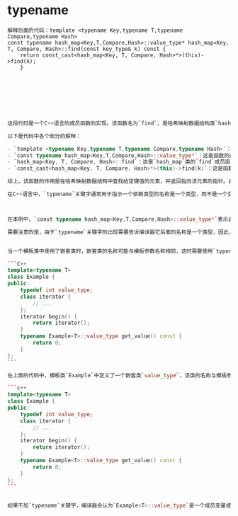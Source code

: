 # typename

```
解释后面的代码：template <typename Key,typename T,typename Compare,typename Hash>
const typename hash_map<Key,T,Compare,Hash>::value_type* hash_map<Key, T, Compare, Hash>::find(const key_type& k) const { 
    return const_cast<hash_map<Key, T, Compare, Hash>*>(this)->find(k); 
    }
```

````cpp







这段代码是一个C++语言的成员函数的实现。该函数名为`find`，是哈希映射数据结构类`hash_map`的一个成员函数，用于查找给定键值`k`的元素，并返回指向该元素的指针。

以下是代码中各个部分的解释：

- `template <typename Key,typename T,typename Compare,typename Hash>`：这是一个模板函数，声明了函数所依赖的类型参数，分别为键值类型`Key`、值类型`T`、比较器类型`Compare`和哈希函数类型`Hash`。
- `const typename hash_map<Key,T,Compare,Hash>::value_type*`：这是函数的返回类型，是一个指向`value_type`类型的常指针。`value_type`是哈希映射数据结构的元素类型，包括键值和对应的值。
- `hash_map<Key, T, Compare, Hash>::find`：这是`hash_map`类的`find`成员函数的实现，该函数接受一个键值类型为`key_type`的参数`k`，用于查找与该键值匹配的元素。
- `const_cast<hash_map<Key, T, Compare, Hash>*>(this)->find(k)`：这是函数实现的核心部分。首先，使用`const_cast`将函数中`this`指针转换为一个非常量指针，从而使得可以调用类的非常量成员函数。然后，调用`find`函数实现查找给定键值`k`的元素，并返回一个指向该元素的指针。最后，通过将返回的指针转换为常指针，返回一个指向常量元素的指针，从而保证了该函数的常量性质。

综上，该函数的作用是在哈希映射数据结构中查找给定键值的元素，并返回指向该元素的指针。由于该函数是常量函数，因此不能修改哈希映射数据结构中的元素。

在C++语言中，`typename`关键字通常用于指示一个依赖类型的名称是一个类型，而不是一个变量或函数。



在本例中，`const typename hash_map<Key,T,Compare,Hash>::value_type*`表示返回值是一个指向`value_type`类型的常指针。其中，`hash_map<Key,T,Compare,Hash>`是哈希映射数据结构的类模板名，`value_type`是其元素类型，因此，`typename hash_map<Key,T,Compare,Hash>::value_type`表示一个类型，而不是一个变量或函数。由于该类型是指针类型，因此在返回值前面加上`const`关键字表示返回的指针指向的元素是常量，不允许修改。

需要注意的是，由于`typename`关键字的出现需要告诉编译器它后面的名称是一个类型，因此，在模板中使用`typename`关键字的语法必须遵循特定的限制，例如在模板函数的返回值类型、模板类的成员变量类型、模板类的嵌套类型等。


当一个模板类中使用了嵌套类时，嵌套类的名称可能与模板参数名称相同，这时需要使用`typename`关键字来告知编译器所引用的是一个类型而不是一个成员变量或者成员函数。以下是一个示例：

```C++
template<typename T>
class Example {
public:
    typedef int value_type;
    class iterator {
        // ...
    };
    iterator begin() {
        return iterator();
    }
    typename Example<T>::value_type get_value() const {
        return 0;
    }
};
```

在上面的代码中，模板类`Example`中定义了一个嵌套类`value_type`，该类的名称与模板参数`T`重复。在成员函数`get_value()`的返回值类型中，我们需要使用`typename`关键字来告知编译器所引用的是一个类型而不是一个成员变量或者成员函数，因此返回类型应该写成`typename Example<T>::value_type`，而不是`Example<T>::value_type`。

```c++
template<typename T>
class Example {
public:
    typedef int value_type;
    class iterator {
        // ...
    };
    iterator begin() {
        return iterator();
    }
    typename Example<T>::value_type get_value() const {
        return 0;
    }
};
```


如果不加`typename`关键字，编译器会认为`Example<T>::value_type`是一个成员变量或者成员函数，而不是一个类型名，这会导致编译错误。因此，在这种情况下，必须使用`typename`关键字来指示编译器所引用的是一个类型名。
````
